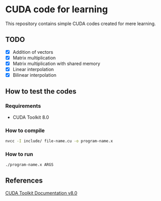 # CUDA code for learning

This repository contains simple CUDA codes created for mere learning.

## TODO

- [x] Addition of vectors
- [x] Matrix multiplication
- [x] Matrix multiplication with shared memory
- [x] Linear interpolation
- [x] Bilinear interpolation

## How to test the codes

### Requirements

- CUDA Toolkit 8.0

### How to compile

```bash
nvcc -I include/ file-name.cu -o program-name.x
```

### How to run

```bash
./program-name.x ARGS
```

## References

[CUDA Toolkit Documentation v8.0](http://docs.nvidia.com/cuda/index.html)
